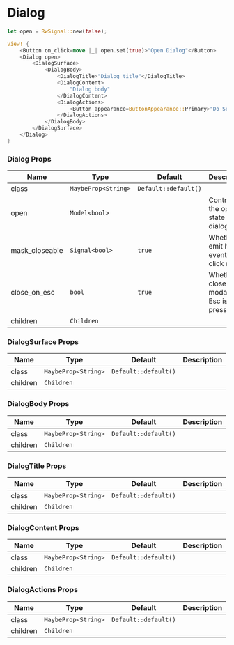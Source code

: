 # Dialog

```rust demo
let open = RwSignal::new(false);

view! {
    <Button on_click=move |_| open.set(true)>"Open Dialog"</Button>
    <Dialog open>
        <DialogSurface>
            <DialogBody>
                <DialogTitle>"Dialog title"</DialogTitle>
                <DialogContent>
                    "Dialog body"
                </DialogContent>
                <DialogActions>
                    <Button appearance=ButtonAppearance::Primary>"Do Something"</Button>
                </DialogActions>
            </DialogBody>
        </DialogSurface>
    </Dialog>
}
```

### Dialog Props

| Name           | Type                | Default              | Description                                 |
| -------------- | ------------------- | -------------------- | ------------------------------------------- |
| class          | `MaybeProp<String>` | `Default::default()` |                                             |
| open           | `Model<bool>`       |                      | Controls the open state of the dialog.      |
| mask_closeable | `Signal<bool>`      | `true`               | Whether to emit hide event when click mask. |
| close_on_esc   | `bool`              | `true`               | Whether to close modal on Esc is pressed.   |
| children       | `Children`          |                      |                                             |

### DialogSurface Props

| Name     | Type                | Default              | Description |
| -------- | ------------------- | -------------------- | ----------- |
| class    | `MaybeProp<String>` | `Default::default()` |             |
| children | `Children`          |                      |             |

### DialogBody Props

| Name     | Type                | Default              | Description |
| -------- | ------------------- | -------------------- | ----------- |
| class    | `MaybeProp<String>` | `Default::default()` |             |
| children | `Children`          |                      |             |

### DialogTitle Props

| Name     | Type                | Default              | Description |
| -------- | ------------------- | -------------------- | ----------- |
| class    | `MaybeProp<String>` | `Default::default()` |             |
| children | `Children`          |                      |             |

### DialogContent Props

| Name     | Type                | Default              | Description |
| -------- | ------------------- | -------------------- | ----------- |
| class    | `MaybeProp<String>` | `Default::default()` |             |
| children | `Children`          |                      |             |

### DialogActions Props

| Name     | Type                | Default              | Description |
| -------- | ------------------- | -------------------- | ----------- |
| class    | `MaybeProp<String>` | `Default::default()` |             |
| children | `Children`          |                      |             |
